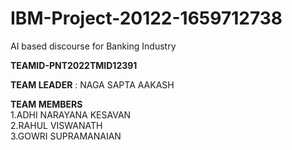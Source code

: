 # IBM-Project-20122-1659712738
AI based discourse for Banking Industry<br>
<p><b>TEAMID-PNT2022TMID12391</b></P>
<b>TEAM LEADER</b> : NAGA SAPTA AAKASH <br>

<b>TEAM MEMBERS</b><br>
1.ADHI NARAYANA KESAVAN<br>
2.RAHUL VISWANATH<br>
3.GOWRI SUPRAMANAIAN
